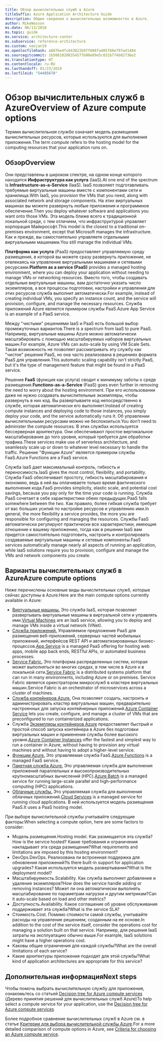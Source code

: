 ```yaml
---
title: Обзор вычислительных служб в Azure
titleSuffix: Azure Application Architecture Guide
description: Общие сведения о вычислительных возможностях в Azure.
author: MikeWasson
ms.date: 06/13/2018
ms.topic: guide
ms.service: architecture-center
ms.subservice: reference-architecture
ms.custom: seojan19
ms.openlocfilehash: a887be4fc643822b97f898fa405f68e797a41484
ms.sourcegitcommit: 1b50810208354577b00e89e5c031b774b02736e2
ms.translationtype: HT
ms.contentlocale: ru-RU
ms.lasthandoff: 01/23/2019
ms.locfileid: "54485678"
---
```

# <a name="overview-of-azure-compute-options"></a><span data-ttu-id="62a74-103">Обзор вычислительных служб в Azure</span><span class="sxs-lookup"><span data-stu-id="62a74-103">Overview of Azure compute options</span></span>

<span data-ttu-id="62a74-104">Термин *вычислительная служба* означает модель размещения вычислительных ресурсов, которые используются для выполнения приложения.</span><span class="sxs-lookup"><span data-stu-id="62a74-104">The term *compute* refers to the hosting model for the computing resources that your application runs on.</span></span>

## <a name="overview"></a><span data-ttu-id="62a74-105">Обзор</span><span class="sxs-lookup"><span data-stu-id="62a74-105">Overview</span></span>

<span data-ttu-id="62a74-106">Они представлены в широком спектре, на одном конце которого находится **Инфраструктура как услуга** (IaaS).</span><span class="sxs-lookup"><span data-stu-id="62a74-106">At one end of the spectrum is **Infrastructure-as-a-Service** (IaaS).</span></span> <span data-ttu-id="62a74-107">IaaS позволяет подготавливать требуемые виртуальные машины вместе с компонентами сети и хранилища.</span><span class="sxs-lookup"><span data-stu-id="62a74-107">With IaaS, you provision the VMs that you need, along with associated network and storage components.</span></span> <span data-ttu-id="62a74-108">На этих виртуальных машинах вы можете развернуть любые приложения и программное обеспечение.</span><span class="sxs-lookup"><span data-stu-id="62a74-108">Then you deploy whatever software and applications you want onto those VMs.</span></span> <span data-ttu-id="62a74-109">Эта модель ближе всего к традиционной локальной среде, с тем отличием, что инфраструктурой управляет корпорация Майкрософт.</span><span class="sxs-lookup"><span data-stu-id="62a74-109">This model is the closest to a traditional on-premises environment, except that Microsoft manages the infrastructure.</span></span> <span data-ttu-id="62a74-110">Как и прежде, вы самостоятельно управляете отдельными виртуальными машинами.</span><span class="sxs-lookup"><span data-stu-id="62a74-110">You still manage the individual VMs.</span></span>

<span data-ttu-id="62a74-111">**Платформа как услуга** (PaaS) предоставляет управляемую среду размещения, в которой вы можете сразу развернуть приложение, не отвлекаясь на управление виртуальными машинами и сетевыми ресурсами.</span><span class="sxs-lookup"><span data-stu-id="62a74-111">**Platform as a service (PaaS)** provides a managed hosting environment, where you can deploy your application without needing to manage VMs or networking resources.</span></span> <span data-ttu-id="62a74-112">Вместо того, чтобы создавать отдельные виртуальные машины, вам достаточно указать число экземпляров, а все процессы подготовки, настройки и управления для этих ресурсов служба выполнит автоматически.</span><span class="sxs-lookup"><span data-stu-id="62a74-112">For example, instead of creating individual VMs, you specify an instance count, and the service will provision, configure, and manage the necessary resources.</span></span> <span data-ttu-id="62a74-113">Служба приложений Azure является примером службы PaaS.</span><span class="sxs-lookup"><span data-stu-id="62a74-113">Azure App Service is an example of a PaaS service.</span></span>

<span data-ttu-id="62a74-114">Между "чистыми" решениями IaaS и PaaS есть большой выбор промежуточных вариантов.</span><span class="sxs-lookup"><span data-stu-id="62a74-114">There is a spectrum from IaaS to pure PaaS.</span></span> <span data-ttu-id="62a74-115">Например, виртуальные машины Azure можно автоматически масштабировать с помощью масштабируемых наборов виртуальных машин.</span><span class="sxs-lookup"><span data-stu-id="62a74-115">For example, Azure VMs can auto-scale by using VM Scale Sets.</span></span> <span data-ttu-id="62a74-116">Такая возможность не позволяет рассматривать эту службу как "чистое" решение PaaS, но она часто реализована в решениях формата PaaS для управления.</span><span class="sxs-lookup"><span data-stu-id="62a74-116">This automatic scaling capability isn't strictly PaaS, but it's the type of management feature that might be found in a PaaS service.</span></span>

<span data-ttu-id="62a74-117">Решение **FaaS** (функция как услуга) сводит к минимуму заботы о среде размещения.</span><span class="sxs-lookup"><span data-stu-id="62a74-117">**Functions-as-a-Service** (FaaS) goes even further in removing the need to worry about the hosting environment.</span></span> <span data-ttu-id="62a74-118">При его использовании даже не нужно создавать вычислительные экземпляры, чтобы развернуть в них код. Вы развертываете код непосредственно в службе, которая автоматически его выполняет.</span><span class="sxs-lookup"><span data-stu-id="62a74-118">Instead of creating compute instances and deploying code to those instances, you simply deploy your code, and the service automatically runs it.</span></span> <span data-ttu-id="62a74-119">Об управлении вычислительными ресурсами можно не беспокоиться.</span><span class="sxs-lookup"><span data-stu-id="62a74-119">You don’t need to administer the compute resources.</span></span> <span data-ttu-id="62a74-120">В этих службах используется бессерверная архитектура. Они обеспечивают простое вертикальное масштабирование до того уровня, который требуется для обработки трафика.</span><span class="sxs-lookup"><span data-stu-id="62a74-120">These services make use of serverless architecture, and seamlessly scale up or down to whatever level necessary to handle the traffic.</span></span> <span data-ttu-id="62a74-121">Решение "Функции Azure" является примером службы FaaS.</span><span class="sxs-lookup"><span data-stu-id="62a74-121">Azure Functions are a FaaS service.</span></span>

<span data-ttu-id="62a74-122">Служба IaaS дает максимальный контроль, гибкость и переносимость.</span><span class="sxs-lookup"><span data-stu-id="62a74-122">IaaS gives the most control, flexibility, and portability.</span></span> <span data-ttu-id="62a74-123">Служба FaaS обеспечивает простоту, гибкость масштабирования и экономию, ведь в ней вы оплачиваете только время фактического выполнения кода.</span><span class="sxs-lookup"><span data-stu-id="62a74-123">FaaS provides simplicity, elastic scale, and potential cost savings, because you pay only for the time your code is running.</span></span> <span data-ttu-id="62a74-124">Служба PaaS сочетает в себе характеристики обеих предыдущих.</span><span class="sxs-lookup"><span data-stu-id="62a74-124">PaaS falls somewhere between the two.</span></span> <span data-ttu-id="62a74-125">Как правило, более гибкая служба требует от вас больших усилий по настройке ресурсов и управлению ими.</span><span class="sxs-lookup"><span data-stu-id="62a74-125">In general, the more flexibility a service provides, the more you are responsible for configuring and managing the resources.</span></span> <span data-ttu-id="62a74-126">Службы FaaS автоматически регулируют практически все характеристики, имеющие отношение к вашему приложению, тогда как в решении IaaS вам придется самостоятельно подготовить, настроить и контролировать создаваемые виртуальные машины и сетевые компоненты.</span><span class="sxs-lookup"><span data-stu-id="62a74-126">FaaS services automatically manage nearly all aspects of running an application, while IaaS solutions require you to provision, configure and manage the VMs and network components you create.</span></span>

## <a name="azure-compute-options"></a><span data-ttu-id="62a74-127">Варианты вычислительных служб в Azure</span><span class="sxs-lookup"><span data-stu-id="62a74-127">Azure compute options</span></span>

<span data-ttu-id="62a74-128">Ниже перечислены основные виды вычислительных служб, которые сейчас доступны в Azure:</span><span class="sxs-lookup"><span data-stu-id="62a74-128">Here are the main compute options currently available in Azure:</span></span>

- <span data-ttu-id="62a74-129">[Виртуальные машины.](/azure/virtual-machines/) Это служба IaaS, которая позволяет развертывать виртуальные машины в виртуальной сети и управлять ими.</span><span class="sxs-lookup"><span data-stu-id="62a74-129">[Virtual Machines](/azure/virtual-machines/) are an IaaS service, allowing you to deploy and manage VMs inside a virtual network (VNet).</span></span>
- <span data-ttu-id="62a74-130">[Служба приложений.](/azure/app-service/app-service-value-prop-what-is) Управляемое предложение PaaS для размещения веб-приложений, серверных частей мобильных приложений, интерфейсов REST API и автоматизированных бизнес-процессов.</span><span class="sxs-lookup"><span data-stu-id="62a74-130">[App Service](/azure/app-service/app-service-value-prop-what-is) is a managed PaaS offering for hosting web apps, mobile app back ends, RESTful APIs, or automated business processes.</span></span>
- <span data-ttu-id="62a74-131">[Service Fabric.](/azure/service-fabric/service-fabric-overview) Это платформа распределенных систем, которая может выполняться во многих средах, в том числе в Azure и в локальной сети.</span><span class="sxs-lookup"><span data-stu-id="62a74-131">[Service Fabric](/azure/service-fabric/service-fabric-overview) is a distributed systems platform that can run in many environments, including Azure or on premises.</span></span> <span data-ttu-id="62a74-132">Service Fabric является оркестратором микрослужб в кластере виртуальных машин.</span><span class="sxs-lookup"><span data-stu-id="62a74-132">Service Fabric is an orchestrator of microservices across a cluster of machines.</span></span>
- <span data-ttu-id="62a74-133">[Служба контейнеров Azure.](/azure/container-service/container-service-intro) Она позволяет создать, настроить и администрировать кластер виртуальных машин, предварительно настроенных для запуска контейнерных приложений.</span><span class="sxs-lookup"><span data-stu-id="62a74-133">[Azure Container Service](/azure/container-service/container-service-intro) lets you create, configure, and manage a cluster of VMs that are preconfigured to run containerized applications.</span></span>
- <span data-ttu-id="62a74-134">Служба [Экземпляры контейнеров Azure](/azure/container-instances/container-instances-overview) предоставляет быстрый и простой способ запуска контейнера в Azure без подготовки виртуальных машин и применения службы более высокого уровня.</span><span class="sxs-lookup"><span data-stu-id="62a74-134">[Azure Container Instances](/azure/container-instances/container-instances-overview) offer the fastest and simplest way to run a container in Azure, without having to provision any virtual machines and without having to adopt a higher-level service.</span></span>
- <span data-ttu-id="62a74-135">[Функции Azure.](/azure/azure-functions/functions-overview) Это управляемая служба FaaS.</span><span class="sxs-lookup"><span data-stu-id="62a74-135">[Azure Functions](/azure/azure-functions/functions-overview) is a managed FaaS service.</span></span>
- <span data-ttu-id="62a74-136">[Пакетная служба Azure.](/azure/batch/batch-technical-overview) Это управляемая служба для выполнения приложений параллельных и высокопроизводительных крупномасштабных вычислений (HPC).</span><span class="sxs-lookup"><span data-stu-id="62a74-136">[Azure Batch](/azure/batch/batch-technical-overview) is a managed service for running large-scale parallel and high-performance computing (HPC) applications.</span></span>
- <span data-ttu-id="62a74-137">[Облачные службы.](/azure/cloud-services/cloud-services-choose-me) Это управляемая служба для выполнения облачных приложений.</span><span class="sxs-lookup"><span data-stu-id="62a74-137">[Cloud Services](/azure/cloud-services/cloud-services-choose-me) is a managed service for running cloud applications.</span></span> <span data-ttu-id="62a74-138">В ней используется модель размещения PaaS.</span><span class="sxs-lookup"><span data-stu-id="62a74-138">It uses a PaaS hosting model.</span></span>

<span data-ttu-id="62a74-139">При выборе вычислительной службы учитывайте следующие факторы:</span><span class="sxs-lookup"><span data-stu-id="62a74-139">When selecting a compute option, here are some factors to consider:</span></span>

- <span data-ttu-id="62a74-140">Модель размещения.</span><span class="sxs-lookup"><span data-stu-id="62a74-140">Hosting model.</span></span> <span data-ttu-id="62a74-141">Как размещается эта служба?</span><span class="sxs-lookup"><span data-stu-id="62a74-141">How is the service hosted?</span></span> <span data-ttu-id="62a74-142">Какие требования и ограничения накладывает эта среда размещения?</span><span class="sxs-lookup"><span data-stu-id="62a74-142">What requirements and limitations are imposed by this hosting environment?</span></span>
- <span data-ttu-id="62a74-143">DevOps.</span><span class="sxs-lookup"><span data-stu-id="62a74-143">DevOps.</span></span> <span data-ttu-id="62a74-144">Реализована ли встроенная поддержка для обновления приложений?</span><span class="sxs-lookup"><span data-stu-id="62a74-144">Is there built-in support for application upgrades?</span></span> <span data-ttu-id="62a74-145">Какая используется модель развертывания?</span><span class="sxs-lookup"><span data-stu-id="62a74-145">What is the deployment model?</span></span>
- <span data-ttu-id="62a74-146">Масштабируемость.</span><span class="sxs-lookup"><span data-stu-id="62a74-146">Scalability.</span></span> <span data-ttu-id="62a74-147">Как служба выполняет добавление и удаление экземпляров?</span><span class="sxs-lookup"><span data-stu-id="62a74-147">How does the service handle adding or removing instances?</span></span> <span data-ttu-id="62a74-148">Может ли она автоматически выполнять масштабирование по параметрам нагрузки и другим метрикам?</span><span class="sxs-lookup"><span data-stu-id="62a74-148">Can it auto-scale based on load and other metrics?</span></span>
- <span data-ttu-id="62a74-149">Доступность.</span><span class="sxs-lookup"><span data-stu-id="62a74-149">Availability.</span></span> <span data-ttu-id="62a74-150">Какое соглашение об уровне обслуживания поддерживает эта служба?</span><span class="sxs-lookup"><span data-stu-id="62a74-150">What is the service SLA?</span></span>
- <span data-ttu-id="62a74-151">Стоимость.</span><span class="sxs-lookup"><span data-stu-id="62a74-151">Cost.</span></span> <span data-ttu-id="62a74-152">Помимо стоимости самой службы, учитывайте расходы на управление решением, созданным на ее основе.</span><span class="sxs-lookup"><span data-stu-id="62a74-152">In addition to the cost of the service itself, consider the operations cost for managing a solution built on that service.</span></span> <span data-ttu-id="62a74-153">Например, для решения IaaS затраты на эксплуатацию обычно выше.</span><span class="sxs-lookup"><span data-stu-id="62a74-153">For example, IaaS solutions might have a higher operations cost.</span></span>
- <span data-ttu-id="62a74-154">Каковы общие ограничения для каждой службы?</span><span class="sxs-lookup"><span data-stu-id="62a74-154">What are the overall limitations of each service?</span></span>
- <span data-ttu-id="62a74-155">Какие архитектуры приложения подходят для этой службы?</span><span class="sxs-lookup"><span data-stu-id="62a74-155">What kind of application architectures are appropriate for this service?</span></span>

## <a name="next-steps"></a><span data-ttu-id="62a74-156">Дополнительная информация</span><span class="sxs-lookup"><span data-stu-id="62a74-156">Next steps</span></span>

<span data-ttu-id="62a74-157">Чтобы помочь выбрать вычислительную службу для приложения, ознакомьтесь со статьей [Decision tree for Azure compute services](./compute-decision-tree.md) (Дерево принятия решений для вычислительных служб Azure)</span><span class="sxs-lookup"><span data-stu-id="62a74-157">To help select a compute service for your application, use the [Decision tree for Azure compute services](./compute-decision-tree.md)</span></span>

<span data-ttu-id="62a74-158">Более подробное сравнение вычислительных служб в Azure см. в статье [Критерии для выбора вычислительной службы Azure](./compute-comparison.md).</span><span class="sxs-lookup"><span data-stu-id="62a74-158">For a more detailed comparison of compute options in Azure, see [Criteria for choosing an Azure compute service](./compute-comparison.md).</span></span>
